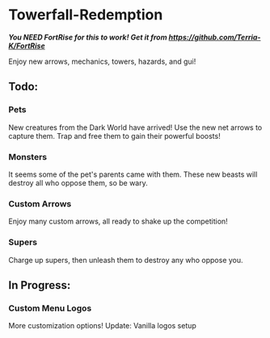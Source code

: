 
# Towerfall-Redemption
***You NEED FortRise for this to work! Get it from https://github.com/Terria-K/FortRise***

Enjoy new arrows, mechanics, towers, hazards, and gui!
## Todo:
### Pets
New creatures from the Dark World have arrived! Use the new net arrows to capture them. Trap and free them to gain their powerful boosts!
### Monsters
It seems some of the pet's parents came with them. These new beasts will destroy all who oppose them, so be wary.
### Custom Arrows
Enjoy many custom arrows, all ready to shake up the competition!
### Supers
Charge up supers, then unleash them to destroy any who oppose you.
## In Progress:
### Custom Menu Logos
More customization options!
Update: Vanilla logos setup
